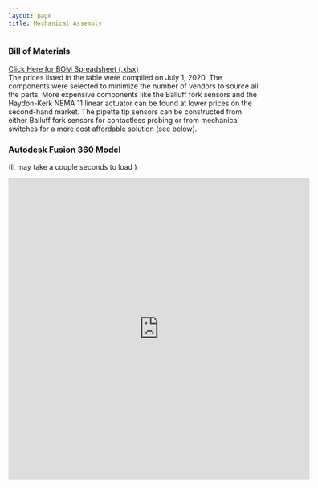 ```yaml
---
layout: page
title: Mechanical Assembly
---
```


### <i class="far fa-scroll"></i> Bill of Materials
[Click Here for BOM Spreadsheet (.xlsx)](https://github.com/DrD-Flo/OTTO/blob/master/assets/download/OTTO-BOM-7-1-20.xlsx)
<br>
The prices listed in the table were compiled on July 1, 2020. The components were selected to minimize the number of vendors to source all the parts. More expensive components like the Balluff fork sensors and the Haydon-Kerk NEMA 11 linear actuator can be found at lower prices on the second-hand market. The pipette tip sensors can be constructed from either Balluff fork sensors for contactless probing or from mechanical switches for a more cost affordable solution (see below).

### <i class="fas fa-cube"></i> Autodesk Fusion 360 Model 
(It may take a couple seconds to load <i class="fad fa-spinner"></i>)
<iframe src="https://myhub.autodesk360.com/ue2df3503/shares/public/SH56a43QTfd62c1cd96832754d64d89c2831?mode=embed" width="600" height="600" allowfullscreen="true" webkitallowfullscreen="true" mozallowfullscreen="true"  frameborder="0"></iframe>
